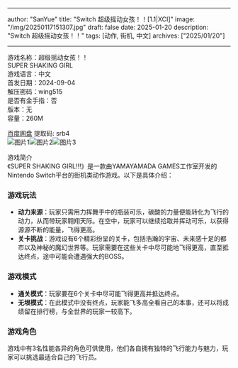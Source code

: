 
---
author: "SanYue"
title: "Switch 超级摇动女孩！！[1.1|XCI]"
image: "/img/20250117151307.jpg"
draft: false
date: 2025-01-20
description: "Switch 超级摇动女孩！！"
tags: [动作, 街机, 中文]
archives: ["2025/01/20"]

---

游戏名称：超级摇动女孩！！   
SUPER SHAKING GIRL    
游戏语言：中文  
首发日期：2024-09-04  
解压密码：wing515  
是否有金手指：否  
版本：无   
容量：260M

[百度网盘](https://pan.baidu.com/s/1otCa6DSIaKvRYWipl9w6SQ) 提取码: srb4  
![图片1](/img/8aa18c.jpg)![图片2](/img/3db601.jpg)![图片3](/img/bc97a4.jpg)  

游戏简介  
《SUPER SHAKING GIRL!!!》是一款由YAMAYAMADA GAMES工作室开发的Nintendo Switch平台的街机类动作游戏。以下是具体介绍：

### 游戏玩法
- **动力来源**：玩家只需用力挥舞手中的瓶装可乐，碳酸的力量便能转化为飞行的动力，从而带玩家翱翔天际。在空中，玩家可以继续拾取并挥动可乐，以获得源源不断的能量，飞得更高。
- **关卡挑战**：游戏设有6个精彩纷呈的关卡，包括浩瀚的宇宙、未来感十足的都市以及神秘的魔幻世界等。玩家需要在这些关卡中尽可能地飞得更高，直至抵达终点，途中可能会遭遇强大的BOSS。

### 游戏模式
- **通关模式**：玩家要在6个关卡中尽可能飞得更高并抵达终点。
- **无垠模式**：在此模式中没有终点，玩家能飞多高全看自己的本事，还可以将成绩留在排行榜，与全世界的玩家一较高下。

### 游戏角色
游戏中有3名性能各异的角色可供使用，他们各自拥有独特的飞行能力与魅力，玩家可以挑选最适合自己的飞行员。
